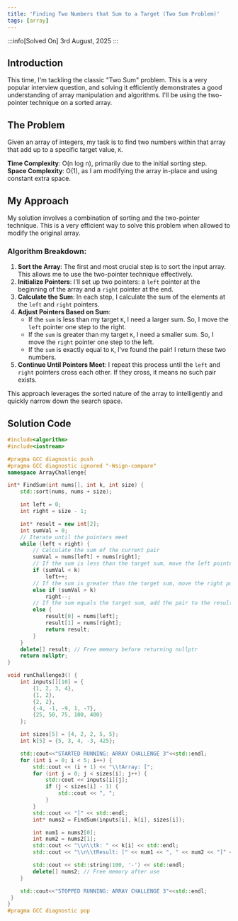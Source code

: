 ```yaml
---
title: 'Finding Two Numbers that Sum to a Target (Two Sum Problem)'
tags: [array]
---
```


:::info[Solved On]
3rd August, 2025
:::

## Introduction

This time, I'm tackling the classic "Two Sum" problem. This is a very popular interview question, and solving it efficiently demonstrates a good understanding of array manipulation and algorithms. I'll be using the two-pointer technique on a sorted array.

## The Problem

Given an array of integers, my task is to find two numbers within that array that add up to a specific target value, `K`.

**Time Complexity**: O(n log n), primarily due to the initial sorting step.  
**Space Complexity**: O(1), as I am modifying the array in-place and using constant extra space.

## My Approach

My solution involves a combination of sorting and the two-pointer technique. This is a very efficient way to solve this problem when allowed to modify the original array.

### Algorithm Breakdown:

1.  **Sort the Array**: The first and most crucial step is to sort the input array. This allows me to use the two-pointer technique effectively.
2.  **Initialize Pointers**: I'll set up two pointers: a `left` pointer at the beginning of the array and a `right` pointer at the end.
3.  **Calculate the Sum**: In each step, I calculate the sum of the elements at the `left` and `right` pointers.
4.  **Adjust Pointers Based on Sum**:
    - If the `sum` is less than my target `K`, I need a larger sum. So, I move the `left` pointer one step to the right.
    - If the `sum` is greater than my target `K`, I need a smaller sum. So, I move the `right` pointer one step to the left.
    - If the `sum` is exactly equal to `K`, I've found the pair! I return these two numbers.
5.  **Continue Until Pointers Meet**: I repeat this process until the `left` and `right` pointers cross each other. If they cross, it means no such pair exists.

This approach leverages the sorted nature of the array to intelligently and quickly narrow down the search space.

## Solution Code

```cpp
#include<algorithm>
#include<iostream>

#pragma GCC diagnostic push
#pragma GCC diagnostic ignored "-Wsign-compare"
namespace ArrayChallenge{

int* FindSum(int nums[], int k, int size) {
    std::sort(nums, nums + size);

    int left = 0;
    int right = size - 1;

    int* result = new int[2];
    int sumVal = 0;
    // Iterate until the pointers meet
    while (left < right) {
        // Calculate the sum of the current pair
        sumVal = nums[left] + nums[right];
        // If the sum is less than the target sum, move the left pointer to the right
        if (sumVal < k)
            left++;
        // If the sum is greater than the target sum, move the right pointer to the left
        else if (sumVal > k)
            right--;
        // If the sum equals the target sum, add the pair to the result array and break the loop
        else {
            result[0] = nums[left];
            result[1] = nums[right];
            return result;
        }
    }
    delete[] result; // Free memory before returning nullptr
    return nullptr;
}

void runChallenge3() {
    int inputs[][10] = {
        {1, 2, 3, 4},
        {1, 2},
        {2, 2},
        {-4, -1, -9, 1, -7},
        {25, 50, 75, 100, 400}
    };

    int sizes[5] = {4, 2, 2, 5, 5};
    int k[5] = {5, 3, 4, -3, 425};

    std::cout<<"STARTED RUNNING: ARRAY CHALLENGE 3"<<std::endl;
    for (int i = 0; i < 5; i++) {
        std::cout << (i + 1) << "\\tArray: [";
        for (int j = 0; j < sizes[i]; j++) {
            std::cout << inputs[i][j];
            if (j < sizes[i] - 1) {
                std::cout << ", ";
            }
        }
        std::cout << "]" << std::endl;
        int* nums2 = FindSum(inputs[i], k[i], sizes[i]);

        int num1 = nums2[0];
        int num2 = nums2[1];
        std::cout << "\\n\\tk: " << k[i] << std::endl;
        std::cout << "\\n\\tResult: [" << num1 << ", " << num2 << "]" <<std::endl;

        std::cout << std::string(100, '-') << std::endl;
        delete[] nums2; // Free memory after use
    }

    std::cout<<"STOPPED RUNNING: ARRAY CHALLENGE 3"<<std::endl;
 }
}
#pragma GCC diagnostic pop
```
